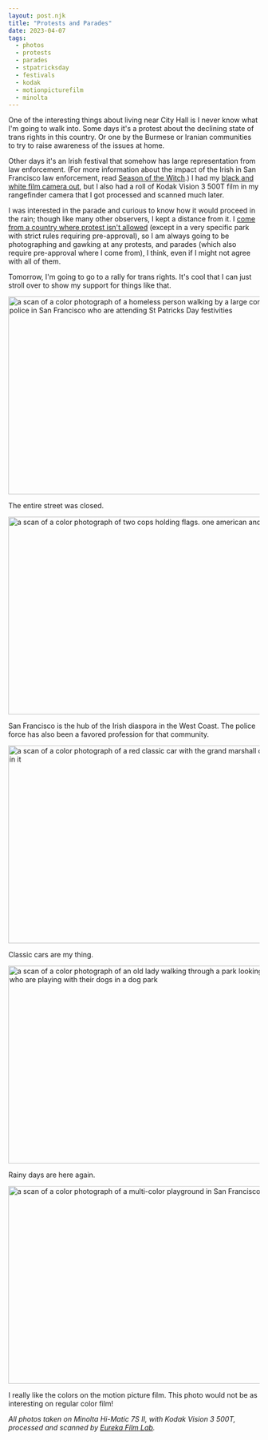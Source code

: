 ```yaml
---
layout: post.njk
title: "Protests and Parades"
date: 2023-04-07
tags:
  - photos
  - protests
  - parades
  - stpatricksday
  - festivals
  - kodak
  - motionpicturefilm
  - minolta
---
```

One of the interesting things about living near City Hall is I never know what I'm going to walk into. Some days it's a protest about the declining state of trans rights in this country. Or one by the Burmese or Iranian communities to try to raise awareness of the issues at home. 

Other days it's an Irish festival that somehow has large representation from law enforcement. (For more information about the impact of the Irish in San Francisco law enforcement, read [Season of the Witch](https://www.sfgate.com/books/article/Season-of-the-Witch-by-David-Talbot-review-3536031.php).) I had my [black and white film camera out](https://micro.popagandhi.com/2023/03/20/st-patricks-day.html), but I also had a roll of Kodak Vision 3 500T film in my rangefinder camera that I got processed and scanned much later.

I was interested in the parade and curious to know how it would proceed in the rain; though like many other observers, I kept a distance from it. I [come from a country where protest isn't allowed](https://www.theguardian.com/world/2020/nov/24/singapore-smiley-face-activist-in-one-man-protest-charged-with-unlawful-assembly) (except in a very specific park with strict rules requiring pre-approval), so I am always going to be photographing and gawking at any protests, and parades (which also require pre-approval where I come from), I think, even if I might not agree with all of them.

Tomorrow, I'm going to go to a rally for trans rights. It's cool that I can just stroll over to show my support for things like that.

<img src="/photos/uploads/b69a01fafc.jpg" width="600" height="396" alt="a scan of a color photograph of a homeless person walking by a large contingent of police in San Francisco who are attending St Patricks Day festivities" />

The entire street was closed.

<img src="/photos/uploads/7dff229905.jpg" width="600" height="396" alt="a scan of a color photograph of two cops holding flags. one american and one irish" />

San Francisco is the hub of the Irish diaspora in the West Coast. The police force has also been a favored profession for that community.

<img src="/photos/uploads/de8b2a1a51.jpg" width="600" height="396" alt="a scan of a color photograph of a red classic car with the grand marshall of the parade in it" />

Classic cars are my thing.

<img src="/photos/uploads/b0fcdc073e.jpg" width="600" height="396" alt="a scan of a color photograph of an old lady walking through a park looking at people who are playing with their dogs in a dog park" />

Rainy days are here again.

<img src="/photos/uploads/07d2365420.jpg" width="600" height="396" alt="a scan of a color photograph of a multi-color playground in San Francisco" />

I really like the colors on the motion picture film. This photo would not be as interesting on regular color film!

_All photos taken on Minolta Hi-Matic 7S II, with Kodak Vision 3 500T, processed and scanned by [Eureka Film Lab](https://www.instagram.com/eurekafilmlab/)._
